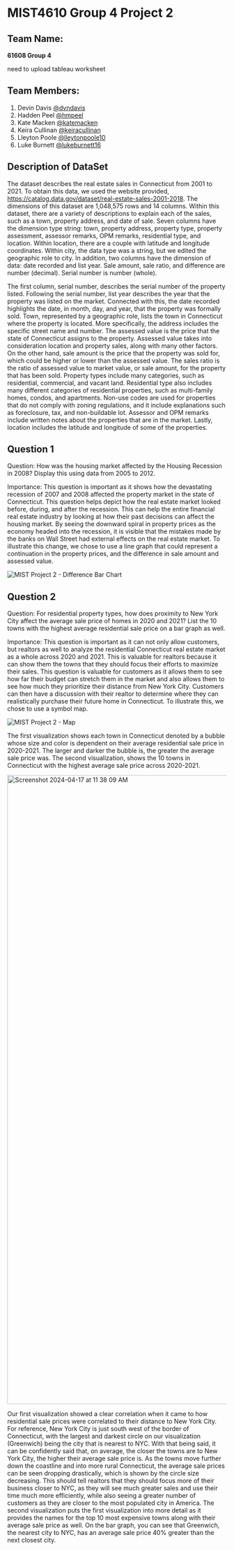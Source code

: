 # **MIST4610 Group 4 Project 2**

## Team Name:
**61608 Group 4**

need to upload tableau worksheet

## Team Members:
1. Devin Davis [@dvndavis](https://github.com/dvndavis)
2. Hadden Peel [@hmpeel](https://github.com/hmpeel)
3. Kate Macken [@katemacken](https://github.com/katemacken)
4. Keira Cullinan [@keiracullinan](https://github.com/keiracullinan)
5. Lleyton Poole [@lleytonpoole10](https://github.com/lleytonpoole10)
6. Luke Burnett [@lukeburnett16](https://github.com/lukeburnett16)

## Description of DataSet
The dataset describes the real estate sales in Connecticut from 2001 to 2021. To obtain this data, we used the website provided, https://catalog.data.gov/dataset/real-estate-sales-2001-2018.  The dimensions of this dataset are 1,048,575 rows and 14 columns. Within this dataset, there are a variety of descriptions to explain each of the sales, such as a town, property address, and date of sale. Seven columns have the dimension type string: town, property address, property type, property assessment, assessor remarks, OPM remarks, residential type, and location. Within location, there are a couple with latitude and longitude coordinates. Within city, the data type was a string, but we edited the geographic role to city. In addition, two columns have the dimension of data: date recorded and list year. Sale amount, sale ratio, and difference are number (decimal). Serial number is number (whole). 

The first column, serial number, describes the serial number of the property listed. Following the serial number, list year describes the year that the property was listed on the market. Connected with this, the date recorded highlights the date, in month, day, and year, that the property was formally sold. Town, represented by a geographic role, lists the town in Connecticut where the property is located. More specifically, the address includes the specific street name and number. The assessed value is the price that the state of Connecticut assigns to the property. Assessed value takes into consideration location and property sales, along with many other factors. On the other hand, sale amount is the price that the property was sold for, which could be higher or lower than the assessed value. The sales ratio is the ratio of assessed value to market value, or sale amount, for the property that has been sold. Property types include many categories, such as residential, commercial, and vacant land. Residential type also includes many different categories of residential properties, such as multi-family homes, condos, and apartments. Non-use codes are used for properties that do not comply with zoning regulations, and it include explanations such as foreclosure, tax, and non-buildable lot. Assessor and OPM remarks include written notes about the properties that are in the market. Lastly, location includes the latitude and longitude of some of the properties. 


## Question 1
Question: How was the housing market affected by the Housing Recession in 2008? Display this using data from 2005 to 2012.

Importance: This question is important as it shows how the devastating recession of 2007 and 2008 affected the property market in the state of Connecticut. This question helps depict how the real estate market looked before, during, and after the recession. This can help the entire financial real estate industry by looking at how their past decisions can affect the housing market. By seeing the downward spiral in property prices as the economy headed into the recession, it is visible that the mistakes made by the banks on Wall Street had external effects on the real estate market. To illustrate this change, we chose to use a line graph that could represent a continuation in the property prices, and the difference in sale amount and assessed value. 

![MIST Project 2 - Difference Bar Chart](https://github.com/katemacken/Group-4-Project-2/assets/163012888/7ce5d62a-1b79-437e-8a44-d2ed45923687)


## Question 2
Question: For residential property types, how does proximity to New York City affect the average sale price of homes in 2020 and 2021? List the 10 towns with the highest average residential sale price on a bar graph as well.

Importance: This question is important as it can not only allow customers, but realtors as well to analyze the residential Connecticut real estate market as a whole across 2020 and 2021. This is valuable for realtors because it can show them the towns that they should focus their efforts to maximize their sales. This question is valuable for customers as it allows them to see how far their budget can stretch them in the market and also allows them to see how much they prioritize their distance from New York City. Customers can then have a discussion with their realtor to determine where they can realistically purchase their future home in Connecticut. To illustrate this, we chose to use a symbol map. 

![MIST Project 2 - Map](https://github.com/katemacken/Group-4-Project-2/assets/163012888/d1563d96-80d1-436d-b855-64742fca1714)


The first visualization shows each town in Connecticut denoted by a bubble whose size and color is dependent on their average residential sale price in 2020-2021. The larger and darker the bubble is, the greater the average sale price was. The second visualization, shows the 10 towns in Connecticut with the highest average sale price across 2020-2021.

<img width="1440" alt="Screenshot 2024-04-17 at 11 38 09 AM" src="https://github.com/katemacken/Group-4-Project-2/assets/163012542/4665d9b9-aff0-4764-9695-ae098d11a5ab">

Our first visualization showed a clear correlation when it came to how residential sale prices were correlated to their distance to New York City. For reference, New York City is just south west of the border of Connecticut, with the largest and darkest circle on our visualization (Greenwich) being the city that is nearest to NYC. With that being said, it can be confidently said that, on average, the closer the towns are to New York City, the higher their average sale price is. As the towns move further down the coastline and into more rural Connecticut, the average sale prices can be seen dropping drastically, which is shown by the circle size decreasing. This should tell realtors that they should focus more of their business closer to NYC, as they will see much greater sales and use their time much more efficiently, while also seeing a greater number of customers as they are closer to the most populated city in America. The second visualization puts the first visualization into more detail as it provides the names for the top 10 most expensive towns along with their average sale price as well. On the bar graph, you can see that Greenwich, the nearest city to NYC, has an average sale price 40% greater than the next closest city. 

